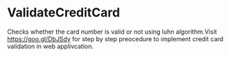 # ValidateCreditCard
Checks whether the card number is valid or not using luhn algorithm.Visit https://goo.gl/DbJSdy for step by step preocedure to implement credit card validation in web applivcation.
